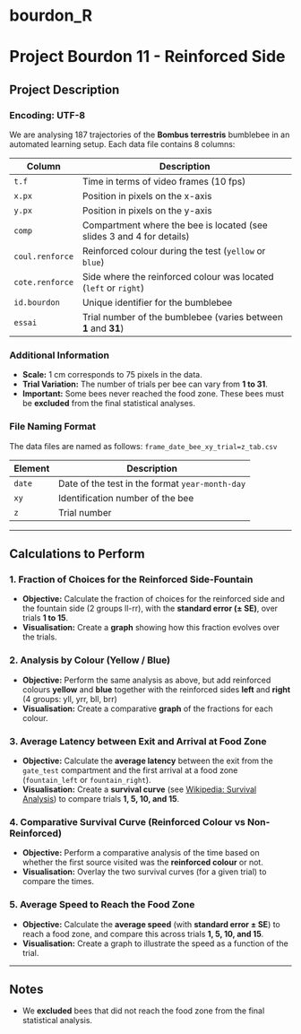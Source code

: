 # bourdon_R
# Project Bourdon 11 - Reinforced Side

## Project Description

### Encoding: UTF-8

We are analysing 187 trajectories of the **Bombus terrestris** bumblebee in an automated learning setup. Each data file contains 8 columns:

| Column            | Description                                                               |
|-------------------|---------------------------------------------------------------------------|
| `t.f`             | Time in terms of video frames (10 fps)                                    |
| `x.px`            | Position in pixels on the x-axis                                           |
| `y.px`            | Position in pixels on the y-axis                                           |
| `comp`            | Compartment where the bee is located (see slides 3 and 4 for details)      |
| `coul.renforce`   | Reinforced colour during the test (`yellow` or `blue`)                      |
| `cote.renforce`   | Side where the reinforced colour was located (`left` or `right`)            |
| `id.bourdon`      | Unique identifier for the bumblebee                                        |
| `essai`           | Trial number of the bumblebee (varies between **1** and **31**)            |

### Additional Information

- **Scale:** 1 cm corresponds to 75 pixels in the data.
- **Trial Variation:** The number of trials per bee can vary from **1 to 31**.
- **Important:** Some bees never reached the food zone. These bees must be **excluded** from the final statistical analyses.

### File Naming Format

The data files are named as follows: `frame_date_bee_xy_trial=z_tab.csv`


| Element        | Description                                          |
|----------------|------------------------------------------------------|
| `date`         | Date of the test in the format `year-month-day`       |
| `xy`           | Identification number of the bee                     |
| `z`            | Trial number                                         |

---

## Calculations to Perform

### 1. Fraction of Choices for the Reinforced Side-Fountain

- **Objective:** Calculate the fraction of choices for the reinforced side and the fountain side (2 groups ll-rr), with the **standard error (± SE)**, over trials **1 to 15**.
- **Visualisation:** Create a **graph** showing how this fraction evolves over the trials.

### 2. Analysis by Colour (Yellow / Blue)

- **Objective:** Perform the same analysis as above, but add reinforced colours **yellow** and **blue** together with the reinforced sides **left** and **right** (4 groups: yll, yrr, bll, brr)
- **Visualisation:** Create a comparative **graph** of the fractions for each colour.

### 3. Average Latency between Exit and Arrival at Food Zone

- **Objective:** Calculate the **average latency** between the exit from the `gate_test` compartment and the first arrival at a food zone (`fountain_left` or `fountain_right`).
- **Visualisation:** Create a **survival curve** (see [Wikipedia: Survival Analysis](https://en.wikipedia.org/wiki/Survival_analysis)) to compare trials **1, 5, 10, and 15**.

### 4. Comparative Survival Curve (Reinforced Colour vs Non-Reinforced)

- **Objective:** Perform a comparative analysis of the time based on whether the first source visited was the **reinforced colour** or not.
- **Visualisation:** Overlay the two survival curves (for a given trial) to compare the times.

### 5. Average Speed to Reach the Food Zone

- **Objective:** Calculate the **average speed** (with **standard error ± SE**) to reach a food zone, and compare this across trials **1, 5, 10, and 15**.
- **Visualisation:** Create a graph to illustrate the speed as a function of the trial.

---

## Notes
- We **excluded** bees that did not reach the food zone from the final statistical analysis.
